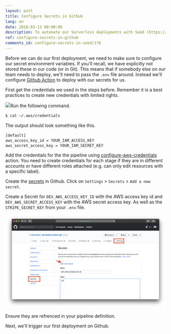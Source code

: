 ```yaml
---
layout: post
title: Configure Secrets in Github
lang: en
date: 2018-03-13 00:00:00
description: To automate our Serverless deployments with Seed (https://seed.run), we will need to set our secrets in the Seed console. Move the environment variables from your .env to the stage we are deploying to.
ref: configure-secrets-in-github
comments_id: configure-secrets-in-seed/176
---
```


Before we can do our first deployment, we need to make sure to configure our secret environment variables. If you'll recall, we have explicitly not stored these in our code (or in Git). This means that if somebody else on our team needs to deploy, we'll need to pass the `.env` file around. Instead we'll configure [Github Action](https://github.com) to deploy with our secrets for us.

First get the credentials we used in the steps before. Remember it is a best practices to create new credentials with limited rights.

<img class="code-marker" src="/assets/s.png" />Run the following command.

```bash
$ cat ~/.aws/credentials
```

The output should look something like this.

```
[default]
aws_access_key_id = YOUR_IAM_ACCESS_KEY
aws_secret_access_key = YOUR_IAM_SECRET_KEY
```

Add the credentials for the the pipeline using [configure-aws-credentials](https://github.com/aws-actions/configure-aws-credentials) action. You need to create credentials for each stage if they are in different accounts or have different roles attached (e.g. can only edit resources with a specific label).

Create the [secrets](https://help.github.com/en/actions/automating-your-workflow-with-github-actions/creating-and-using-encrypted-secrets) in Github. Click on `Settings` > `Secrets` > `Add a new secret`.

Create a Secret for `DEV_AWS_ACCESS_KEY_ID` with the AWS access key id and `DEV_AWS_SECRET_ACCESS_KEY` with the AWS secret access key. As well as the `STRIPE_SECRET_KEY` from your `.env` file.

![Add AWS IAM credentials screenshot](/assets/part2/create-new-github-secret.png)

Ensure they are refrenced in your pipeline definition.

Next, we'll trigger our first deployment on Github.
